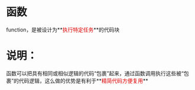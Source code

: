 # 函数

function，是被设计为**<font color="#dd0g0g">执行特定任务</font>**的代码块

# 说明：

函数可以把具有相同或相似逻辑的代码“包裹”起来，通过函数调用执行这些被“包裹”的代码逻辑，这么做的优势是有利于**<font color="#dd0g0g">精简代码方便复用</font>**